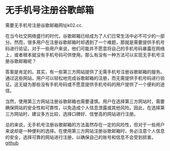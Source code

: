# 无手机号注册谷歌邮箱

需要无手机号注册谷歌邮箱网址k02.cc.

在当今社交网络盛行的时代，谷歌邮箱已经成为了人们日常生活中必不可少的一部分。然而，很多用户在注册谷歌邮箱时却遇到了一个难题，那就是需要提供手机号码进行验证。对于一些用户来说，他们可能并不愿意将自己的手机号码暴露在网络上，或者根本就没有手机号码可供使用。那么有没有一种方法可以实现无手机号注册谷歌邮箱呢？

答案是肯定的。其实，有一些第三方网站提供了无需手机号注册谷歌邮箱的服务。通过这些网站，用户可以轻松地完成谷歌邮箱的注册，而无需提供手机号码进行验证。这无疑为那些没有手机号码或不愿意提供手机号码的用户提供了一个便利的途径。

当然，使用第三方网站注册谷歌邮箱也需要谨慎。用户在选择第三方网站时，需要确保网站的安全性和可靠性，以免造成个人信息泄露或其他风险。因此，在选择第三方网站时，建议多方比较，选择口碑好、信誉高的网站进行注册。

总的来说，无手机号注册谷歌邮箱的方法虽然存在一定的风险性，但对于一些用户来说却是一种便利的选择。在使用第三方网站注册谷歌邮箱时，务必注意个人信息的安全，选择可靠的网站进行注册，以确保自己的账号和信息不会受到损害。[github](https://github.com)